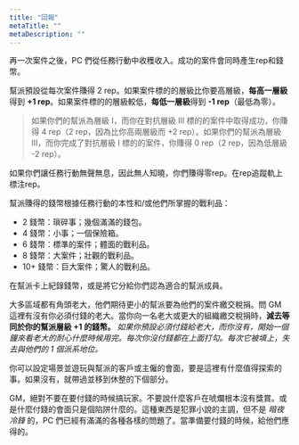 ```yaml
---
title: "回報"
metaTitle: ""
metaDescription: ""
---
```


再一次案件之後，PC 們從任務行動中收穫收入。成功的案件會同時產生<span class="game-term">rep</span>和<span class="game-term">錢幣</span>。

幫派預設從每次案件賺得 2 <span class="game-term">rep</span>。如果案件標的的層級比你要高層級，**每高一層級**得到 **+1 <span class="game-term">rep</span>**。如果案件標的的層級較低，**每低一層級**得到 **-1 <span class="game-term">rep</span>**（最低為零）。

> 如果你們的幫派為層級 I，而你在對抗層級 III 標的的案件中取得成功，你賺得 4 <span class="game-term">rep</span>（2 <span class="game-term">rep</span>，因為比你高兩層級而 +2 <span class="game-term">rep</span>）。如果你們的幫派為層級 III，而你完成了對抗層級 I 標的的案件，你賺得 0 <span class="game-term">rep</span>（2 <span class="game-term">rep</span>，因為低層級 -2 <span class="game-term">rep</span>）。

如果你們讓任務行動無聲無息，因此無人知曉，你們賺得零<span class="game-term">rep</span>。在<span class="game-term">rep</span>追蹤軌上標注rep。

幫派賺得的<span class="game-term">錢幣</span>根據任務行動的本性和/或他們所掌握的戰利品：

* <span class="game-term">2 錢幣：</span>瑣碎事；幾個滿滿的錢包。
* <span class="game-term">4 錢幣：</span>小事；一個保險箱。
* <span class="game-term">6 錢幣：</span>標準的案件；體面的戰利品。
* <span class="game-term">8 錢幣：</span>大案件；壯觀的戰利品。
* <span class="game-term">10+ 錢幣：</span>巨大案件；驚人的戰利品。

在幫派卡上紀錄<span class="game-term">錢幣</span>，或是將它分給你們認為適合的幫派成員。

大多區域都有角頭老大，他們期待更小的幫派要為他們的案件繳交稅捐。問 GM 這裡有沒有你必須付錢的老大。當你向一名老大或更大的組織繳交稅捐時，**減去等同於你的幫派層級 +1 的<span class="game-term">錢幣</span>。** _如果你預設必須付錢給老大，而你沒有，開始一個鐘來看老大的耐心什麼時候用完。每次你沒付錢都在上面打勾。每次它被填上，失去與他們的 1 個派系地位。_

你可以設定場景並遊玩與幫派的客戶或主僱的會面，要是這裡有什麼值得探索的事。如果沒有，就帶過並移到休整的下個部分。

GM，絕對不要在要付錢的時候搞玩家。不要說什麼客戶在唬爛根本沒有獎賞。或是什麼付錢的會面只是個陷阱什麼的。這種東西是犯罪小說的主調，但不是 _暗夜冷鋒_ 的，PC 們已經有滿滿的各種各樣的問題了。當準備要付錢的時候，給他們應得的。